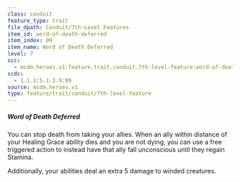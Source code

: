```yaml
---
class: conduit
feature_type: trait
file_dpath: Conduit/7th-Level Features
item_id: word-of-death-deferred
item_index: 09
item_name: Word of Death Deferred
level: 7
scc:
  - mcdm.heroes.v1:feature.trait.conduit.7th-level-feature:word-of-death-deferred
scdc:
  - 1.1.1:5.1.3.9:09
source: mcdm.heroes.v1
type: feature/trait/conduit/7th-level-feature
---
```


##### Word of Death Deferred

You can stop death from taking your allies. When an ally within distance of your Healing Grace ability dies and you are not dying, you can use a free triggered action to instead have that ally fall unconscious until they regain Stamina.

Additionally, your abilities deal an extra 5 damage to winded creatures.
